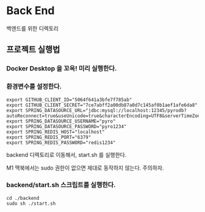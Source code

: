 # Back End

백엔드를 위한 디렉토리

## 프로젝트 실행법

### Docker Desktop 을 꼬옥! 미리 실행한다.

### 환경변수를 설정한다.

```bashrc
export GITHUB_CLIENT_ID="5064f641a3bfe7f785ab"
export GITHUB_CLIENT_SECRET="7ce7abff2a00db87a0d7c145af0b1aef1afe6da8"
export SPRING_DATASOURCE_URL="jdbc:mysql://localhost:12345/pyrodb?autoReconnect=true&useUnicode=true&characterEncoding=UTF8&serverTimeZone=Asia/Seoul"
export SPRING_DATASOURCE_USERNAME="pyro"
export SPRING_DATASOURCE_PASSWORD="pyro1234"
export SPRING_REDIS_HOST="localhost"
export SPRING_REDIS_PORT="6379"
export SPRING_REDIS_PASSWORD="redis1234"
```

backend 디렉토리로 이동해서, start.sh 를 실행한다.

M1 맥북에서는 sudo 권한이 없으면 제대로 동작하지 않는다. 주의하자.

### backend/start.sh 스크립트를 실행한다.

```
cd ./backend
sudo sh ./start.sh
```
